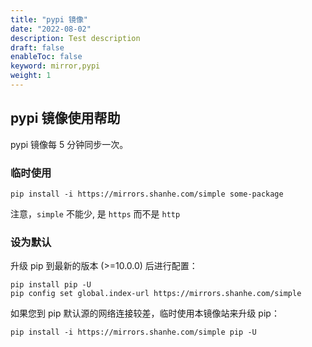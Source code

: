 ```yaml
---
title: "pypi 镜像"
date: "2022-08-02"
description: Test description
draft: false
enableToc: false
keyword: mirror,pypi
weight: 1
---
```


## pypi 镜像使用帮助

pypi 镜像每 5 分钟同步一次。

### 临时使用

```
pip install -i https://mirrors.shanhe.com/simple some-package
```

注意，`simple` 不能少, 是 `https` 而不是 `http`

### 设为默认

升级 pip 到最新的版本 (>=10.0.0) 后进行配置：

```
pip install pip -U
pip config set global.index-url https://mirrors.shanhe.com/simple
```

如果您到 pip 默认源的网络连接较差，临时使用本镜像站来升级 pip：

```
pip install -i https://mirrors.shanhe.com/simple pip -U
```